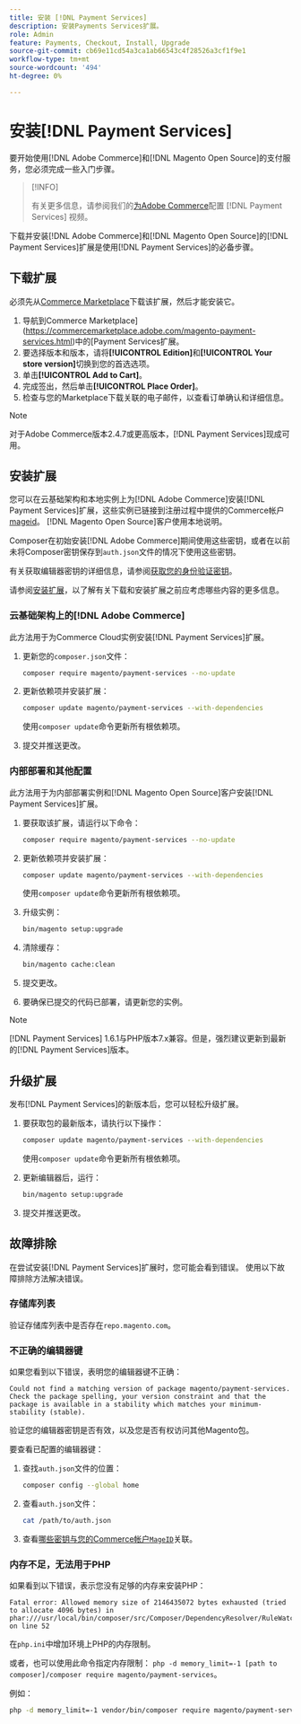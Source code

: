 ```yaml
---
title: 安装 [!DNL Payment Services]
description: 安装Payments Services扩展。
role: Admin
feature: Payments, Checkout, Install, Upgrade
source-git-commit: cb69e11cd54a3ca1ab66543c4f28526a3cf1f9e1
workflow-type: tm+mt
source-wordcount: '494'
ht-degree: 0%

---
```


# 安装[!DNL Payment Services]

要开始使用[!DNL Adobe Commerce]和[!DNL Magento Open Source]的支付服务，您必须完成一些入门步骤。

>[!INFO]
>
> 有关更多信息，请参阅我们的[为Adobe Commerce](https://experienceleague.adobe.com/en/docs/commerce-learn/tutorials/admin/adobe-commerce-services/configure-adobe-payment-services)配置 [!DNL Payment Services] 视频。

下载并安装[!DNL Adobe Commerce]和[!DNL Magento Open Source]的[!DNL Payment Services]扩展是使用[!DNL Payment Services]的必备步骤。

## 下载扩展

必须先从[Commerce Marketplace](https://experienceleague.adobe.com/docs/commerce-admin/start/resources/commerce-marketplace.html)下载该扩展，然后才能安装它。

1. 导航到Commerce Marketplace](https://commercemarketplace.adobe.com/magento-payment-services.html)中的[Payment Services扩展。
1. 要选择版本和版本，请将&#x200B;**[!UICONTROL Edition]**&#x200B;和&#x200B;**[!UICONTROL Your store version]**&#x200B;切换到您的首选选项。
1. 单击&#x200B;**[!UICONTROL Add to Cart]**。
1. 完成签出，然后单击&#x200B;**[!UICONTROL Place Order]**。
1. 检查与您的Marketplace下载关联的电子邮件，以查看订单确认和详细信息。

>[!NOTE]
>
> 对于Adobe Commerce版本2.4.7或更高版本，[!DNL Payment Services]现成可用。

## 安装扩展

您可以在云基础架构和本地实例上为[!DNL Adobe Commerce]安装[!DNL Payment Services]扩展，这些实例已链接到注册过程中提供的Commerce帐户[mageid](https://developer.adobe.com/commerce/marketplace/guides/sellers/profile-information/#access-keys)。
[!DNL Magento Open Source]客户使用本地说明。

Composer在初始安装[!DNL Adobe Commerce]期间使用这些密钥，或者在以前未将Composer密钥保存到`auth.json`文件的情况下使用这些密钥。

有关获取编辑器密钥的详细信息，请参阅[获取您的身份验证密钥](https://experienceleague.adobe.com/en/docs/commerce-operations/installation-guide/prerequisites/authentication-keys)。

请参阅[安装扩展](https://experienceleague.adobe.com/en/docs/commerce-operations/installation-guide/tutorials/extensions)，以了解有关下载和安装扩展之前应考虑哪些内容的更多信息。

### 云基础架构上的[!DNL Adobe Commerce]

此方法用于为Commerce Cloud实例安装[!DNL Payment Services]扩展。

1. 更新您的`composer.json`文件：

   ```bash
   composer require magento/payment-services --no-update
   ```

1. 更新依赖项并安装扩展：

   ```bash
   composer update magento/payment-services --with-dependencies
   ```

   使用`composer update`命令更新所有根依赖项。

1. 提交并推送更改。

### 内部部署和其他配置

此方法用于为内部部署实例和[!DNL Magento Open Source]客户安装[!DNL Payment Services]扩展。

1. 要获取该扩展，请运行以下命令：

   ```bash
   composer require magento/payment-services --no-update
   ```

1. 更新依赖项并安装扩展：

   ```bash
   composer update magento/payment-services --with-dependencies
   ```

   使用`composer update`命令更新所有根依赖项。

1. 升级实例：

   ```bash
   bin/magento setup:upgrade
   ```

1. 清除缓存：

   ```bash
   bin/magento cache:clean
   ```

1. 提交更改。
1. 要确保已提交的代码已部署，请更新您的实例。

>[!NOTE]
>
> [!DNL Payment Services] 1.6.1与PHP版本7.x兼容。但是，强烈建议更新到最新的[!DNL Payment Services]版本。

## 升级扩展

发布[!DNL Payment Services]的新版本后，您可以轻松升级扩展。

1. 要获取包的最新版本，请执行以下操作：

   ```bash
   composer update magento/payment-services --with-dependencies
   ```

   使用`composer update`命令更新所有根依赖项。

1. 更新编辑器后，运行：

   ```bash
   bin/magento setup:upgrade
   ```

1. 提交并推送更改。

## 故障排除

在尝试安装[!DNL Payment Services]扩展时，您可能会看到错误。 使用以下故障排除方法解决错误。

### 存储库列表

验证存储库列表中是否存在`repo.magento.com`。

### 不正确的编辑器键

如果您看到以下错误，表明您的编辑器键不正确：

```
Could not find a matching version of package magento/payment-services. Check the package spelling, your version constraint and that the package is available in a stability which matches your minimum-stability (stable).
```

验证您的编辑器密钥是否有效，以及您是否有权访问其他Magento包。

要查看已配置的编辑器键：

1. 查找`auth.json`文件的位置：

   ```bash
   composer config --global home
   ```

1. 查看`auth.json`文件：

   ```bash
   cat /path/to/auth.json
   ```

1. 查看[哪些密钥与您的Commerce帐户`MageID`](https://experienceleague.adobe.com/en/docs/commerce-operations/installation-guide/prerequisites/authentication-keys)关联。

### 内存不足，无法用于PHP

如果看到以下错误，表示您没有足够的内存来安装PHP：

```
Fatal error: Allowed memory size of 2146435072 bytes exhausted (tried to allocate 4096 bytes) in phar:///usr/local/bin/composer/src/Composer/DependencyResolver/RuleWatchGraph.php on line 52
```

在`php.ini`中增加环境上PHP的内存限制[](https://experienceleague.adobe.com/en/docs/commerce-cloud-service/user-guide/configure/app/php-settings#increase-php-memory-limit)。

或者，也可以使用此命令指定内存限制： `php -d memory_limit=-1 [path to composer]/composer require magento/payment-services`。

例如：

```bash
php -d memory_limit=-1 vendor/bin/composer require magento/payment-services
```
